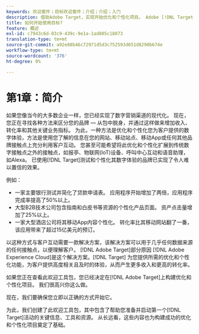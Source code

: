 ```yaml
---
keywords: 欢迎套件；目标欢迎套件；介绍；介绍；入门
description: 借助Adobe Target，实现开始优化和个性化项目。 Adobe [!DNL Target] 欢迎工具包是一个不错的起点。
title: 如何开始使用目标?
feature: 概述
exl-id: c7943c6d-03c9-439c-9e1a-1ad805c18073
translation-type: tm+mt
source-git-commit: a92e88b46c72971d5d3c752593d651d8290b674e
workflow-type: tm+mt
source-wordcount: '376'
ht-degree: 0%

---
```


# 第1章：简介

如果您像当今的大多数企业一样，您已经实现了数字营销渠道的现代化。 现在，您正在寻找各种方法来区分您的品牌 — 从包中脱身，并通过这样做来增加收入、转化率和其他关键业务指标。 为此，一种方法是优化和个性化您为客户提供的数字体验，方法是使用您了解的信息在您的网站、移动站点、移动App或任何其他品牌接触点上充分利用客户互动。 您甚至可能希望将此优化和个性化扩展到传统数字接触点之外的接触点，如报亭、物联网(IoT)设备、呼叫中心互动和语音助理，如Alexa。 已使用[!DNL Target]测试和个性化其数字体验的品牌已实现了令人难以置信的效果。

例如：

* 一家主要银行测试并简化了贷款申请表。 应用程序开始增加了两倍，应用程序完成率提高了50%以上。
* 大型B2B技术公司包含指南和白皮书等资源的个性化产品页面。 资产点击量增加了25%以上。
* 一家大型酒店公司将其移动App内容个性化。 转化率比其移动网站翻了一番，该应用带来了超过15亿美元的预订。

以这种方式与客户互动需要一款解决方案，该解决方案可以用于几乎任何数据来源的任何接触点，以便理解客户。 [!DNL Adobe Target]部分原因 [!DNL Adobe Experience Cloud]是这个解决方案。[!DNL Target] 为您提供所需的优化和个性化功能，为客户提供高度相关且及时的体验，从而产生更多收入和更高的转化率。

如果您正在查看此欢迎工具包，您已经决定在[!DNL Adobe Target]上构建优化和个性化项目。 我们很高兴你这么做。

现在，我们要确保您立即以正确的方式开始它。

为此，我们创建了此欢迎工具包，其中包含了帮助您准备并启动第一个[!DNL Target]活动的关键信息、工具和资源。 从长远看，这些内容也为构建成功的优化和个性化项目奠定了基础。
